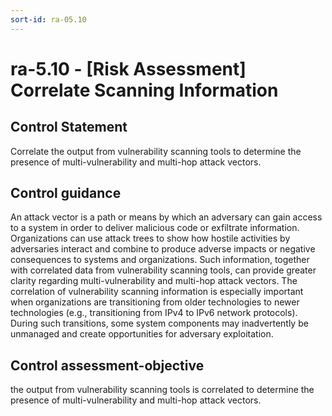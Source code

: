 ```yaml
---
sort-id: ra-05.10
---
```


# ra-5.10 - \[Risk Assessment\] Correlate Scanning Information

## Control Statement

Correlate the output from vulnerability scanning tools to determine the presence of multi-vulnerability and multi-hop attack vectors.

## Control guidance

An attack vector is a path or means by which an adversary can gain access to a system in order to deliver malicious code or exfiltrate information. Organizations can use attack trees to show how hostile activities by adversaries interact and combine to produce adverse impacts or negative consequences to systems and organizations. Such information, together with correlated data from vulnerability scanning tools, can provide greater clarity regarding multi-vulnerability and multi-hop attack vectors. The correlation of vulnerability scanning information is especially important when organizations are transitioning from older technologies to newer technologies (e.g., transitioning from IPv4 to IPv6 network protocols). During such transitions, some system components may inadvertently be unmanaged and create opportunities for adversary exploitation.

## Control assessment-objective

the output from vulnerability scanning tools is correlated to determine the presence of multi-vulnerability and multi-hop attack vectors.
